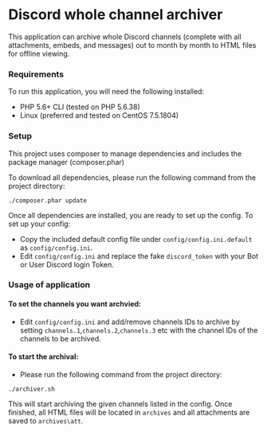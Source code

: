 # Discord whole channel archiver
This application can archive whole Discord channels (complete with all attachments, embeds, and messages) out to month by month to HTML files for offline viewing.

### Requirements
To run this application, you will need the following installed:

- PHP 5.6+ CLI (tested on PHP 5.6.38)
- Linux (preferred and tested on CentOS 7.5.1804)

### Setup
This project uses composer to manage dependencies and includes the package manager (composer.phar)

To download all dependencies, please run the following command from the project directory:
```
./composer.phar update
```

Once all dependencies are installed, you are ready to set up the config. To set up your config:

- Copy the included default config file under `config/config.ini.default` as `config/config.ini`.
- Edit `config/config.ini` and replace the fake `discord_token` with your Bot or User Discord login Token.

### Usage of application
#### To set the channels you want archvied:
- Edit `config/config.ini` and add/remove channels IDs to archive by setting `channels.1`,`channels.2`,`channels.3` etc with the channel IDs of the channels to be archived.

#### To start the archival:
- Please run the following command from the project directory:
```
./archiver.sh
```
This will start archiving the given channels listed in the config. Once finished, all HTML files will be located in `archives` and all attachments are saved to `archives\att`.